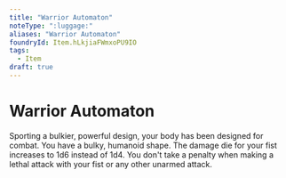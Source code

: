 ```yaml
---
title: "Warrior Automaton"
noteType: ":luggage:"
aliases: "Warrior Automaton"
foundryId: Item.hLkjiaFWmxoPU9IO
tags:
  - Item
draft: true
---
```


# Warrior Automaton

Sporting a bulkier, powerful design, your body has been designed for combat. You have a bulky, humanoid shape. The damage die for your fist increases to 1d6 instead of 1d4. You don't take a penalty when making a lethal attack with your fist or any other unarmed attack.
